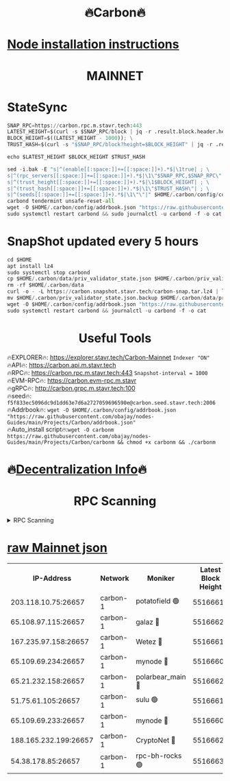 <h1 align="center"> 🔥Carbon🔥</h1>

[Node installation instructions](https://github.com/obajay/nodes-Guides/tree/main/Projects/Carbon)
=
<h1 align="center"> MAINNET</h1>

# StateSync
```python
SNAP_RPC=https://carbon.rpc.m.stavr.tech:443
LATEST_HEIGHT=$(curl -s $SNAP_RPC/block | jq -r .result.block.header.height); \
BLOCK_HEIGHT=$((LATEST_HEIGHT - 1000)); \
TRUST_HASH=$(curl -s "$SNAP_RPC/block?height=$BLOCK_HEIGHT" | jq -r .result.block_id.hash)

echo $LATEST_HEIGHT $BLOCK_HEIGHT $TRUST_HASH

sed -i.bak -E "s|^(enable[[:space:]]+=[[:space:]]+).*$|\1true| ; \
s|^(rpc_servers[[:space:]]+=[[:space:]]+).*$|\1\"$SNAP_RPC,$SNAP_RPC\"| ; \
s|^(trust_height[[:space:]]+=[[:space:]]+).*$|\1$BLOCK_HEIGHT| ; \
s|^(trust_hash[[:space:]]+=[[:space:]]+).*$|\1\"$TRUST_HASH\"| ; \
s|^(seeds[[:space:]]+=[[:space:]]+).*$|\1\"\"|" $HOME/.carbon/config/config.toml
carbond tendermint unsafe-reset-all
wget -O $HOME/.carbon/config/addrbook.json "https://raw.githubusercontent.com/obajay/nodes-Guides/main/Projects/Carbon/addrbook.json"
sudo systemctl restart carbond && sudo journalctl -u carbond -f -o cat
```
# SnapShot  updated every 5 hours
```python
cd $HOME
apt install lz4
sudo systemctl stop carbond
cp $HOME/.carbon/data/priv_validator_state.json $HOME/.carbon/priv_validator_state.json.backup
rm -rf $HOME/.carbon/data
curl -o - -L https://carbon.snapshot.stavr.tech/carbon-snap.tar.lz4 | lz4 -c -d - | tar -x -C $HOME/.carbon --strip-components 2
mv $HOME/.carbon/priv_validator_state.json.backup $HOME/.carbon/data/priv_validator_state.json
wget -O $HOME/.carbon/config/addrbook.json "https://raw.githubusercontent.com/obajay/nodes-Guides/main/Projects/Carbon/addrbook.json"
sudo systemctl restart carbond && journalctl -u carbond -f -o cat
```

 <h1 align="center"> Useful Tools</h1>

🔥EXPLORER🔥:     https://explorer.stavr.tech/Carbon-Mainnet        `Indexer "ON"` \
🔥API🔥:          https://carbon.api.m.stavr.tech \
🔥RPC🔥:          https://carbon.rpc.m.stavr.tech:443              `Snapshot-interval = 1000` \
🔥EVM-RPC🔥:      https://carbon.evm-rpc.m.stavr \
🔥gRPC🔥:         http://carbon.grpc.m.stavr.tech:100 \
🔥seed🔥:      `f5f833ec5096dc9d1dd63e7d6a2727059696590e@carbon.seed.stavr.tech:2006` \
🔥Addrbook🔥:  `wget -O $HOME/.carbon/config/addrbook.json "https://raw.githubusercontent.com/obajay/nodes-Guides/main/Projects/Carbon/addrbook.json"` \
🔥Auto_install script🔥:`wget -O carbonm https://raw.githubusercontent.com/obajay/nodes-Guides/main/Projects/Carbon/carbonm && chmod +x carbonm && ./carbonm`

🔥[Decentralization Info](https://github.com/obajay/StateSync-snapshots/tree/main/Projects/Carbon/Decentralization)🔥
=
<h1 align="center"> RPC Scanning</h1>

<details>
<summary>RPC Scanning</summary>

<h2 align="center"> We scan nodes in real time every 4 hours. And we provide the final result of RPC endpoints.
We cannot influence the operation of these nodes in any way. </h2>


```python
If Voting Power is higher than 0 --> then the Node is a validator of the network and may be subject to attack and be a potential threat to the chain.
```
```python
We marked such validators with a red symbol
```

</details>

[raw Mainnet json](https://rpc-check.carbonm.stavr.tech/carbonm/rpc-carbonm-result.json)
=


<table><tr><th>IP-Address</th><th>Network</th><th>Moniker</th><th>Latest Block Height</th><th>Earliest Block Height</th><th>Catching Up</th><th>Tx Index</th><th>Voting Power</th><th>Scan Time</th></tr><tr><td>203.118.10.75:26657</td><td>carbon-1</td><td>potatofield 🟢</td><td>55166611</td><td>21164241</td><td>False</td><td>on</td><td>0</td><td>2024-03-21T21:22:28.794304429UTC</td></tr><tr><td>65.108.97.115:26657</td><td>carbon-1</td><td>galaz 🔴</td><td>55166624</td><td>47374001</td><td>False</td><td>on</td><td>10461868913</td><td>2024-03-21T21:22:56.665881932UTC</td></tr><tr><td>167.235.97.158:26657</td><td>carbon-1</td><td>Wetez 🔴</td><td>55166614</td><td>48067570</td><td>False</td><td>on</td><td>1385418204</td><td>2024-03-21T21:22:33.087532250UTC</td></tr><tr><td>65.109.69.234:26657</td><td>carbon-1</td><td>mynode 🔴</td><td>55166605</td><td>53160001</td><td>False</td><td>off</td><td>12065903084</td><td>2024-03-21T21:22:17.680135958UTC</td></tr><tr><td>65.21.232.158:26657</td><td>carbon-1</td><td>polarbear_main 🔴</td><td>55166627</td><td>54286001</td><td>False</td><td>on</td><td>10841013223</td><td>2024-03-21T21:23:01.284996976UTC</td></tr><tr><td>51.75.61.105:26657</td><td>carbon-1</td><td>sulu 🟢</td><td>55166619</td><td>54542001</td><td>False</td><td>off</td><td>0</td><td>2024-03-21T21:22:42.067407243UTC</td></tr><tr><td>65.109.69.233:26657</td><td>carbon-1</td><td>mynode 🔴</td><td>55166605</td><td>54660001</td><td>False</td><td>off</td><td>8124399643</td><td>2024-03-21T21:22:17.377668945UTC</td></tr><tr><td>188.165.232.199:26657</td><td>carbon-1</td><td>CryptoNet 🔴</td><td>55166627</td><td>55078001</td><td>False</td><td>off</td><td>3517903946</td><td>2024-03-21T21:23:00.974885296UTC</td></tr><tr><td>54.38.178.85:26657</td><td>carbon-1</td><td>rpc-bh-rocks 🟢</td><td>55166631</td><td>55108001</td><td>False</td><td>on</td><td>0</td><td>2024-03-21T21:23:07.629989846UTC</td></tr></table>
